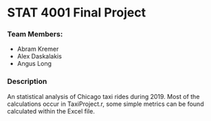 # STAT 4001 Final Project

### Team Members:
- Abram Kremer
- Alex Daskalakis
- Angus Long

### Description
An statistical analysis of Chicago taxi rides during 2019. Most of the calculations occur in TaxiProject.r, some simple metrics can be found calculated within the Excel file.
